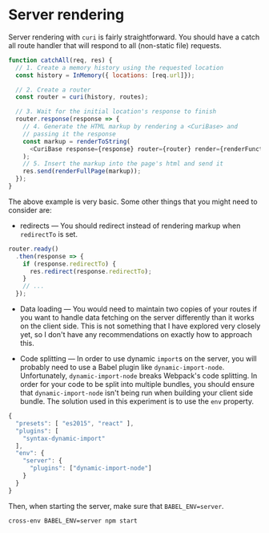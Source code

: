 # Server rendering

Server rendering with `curi` is fairly straightforward. You should have a catch all route handler that will respond to all (non-static file) requests.

```js
function catchAll(req, res) {
  // 1. Create a memory history using the requested location
  const history = InMemory({ locations: [req.url]});

  // 2. Create a router
  const router = curi(history, routes);

  // 3. Wait for the initial location's response to finish
  router.response(response => {
    // 4. Generate the HTML markup by rendering a <CuriBase> and
    // passing it the response
    const markup = renderToString(
      <CuriBase response={response} router={router} render={renderFunction} />
    );
    // 5. Insert the markup into the page's html and send it
    res.send(renderFullPage(markup));
  });
}
```

The above example is very basic. Some other things that you might need to consider are:

* redirects — You should redirect instead of rendering markup when `redirectTo` is set.

```js
router.ready()
  .then(response => {
    if (response.redirectTo) {
      res.redirect(response.redirectTo);
    }
    // ...
  });
```

* Data loading — You would need to maintain two copies of your routes if you want to handle data fetching on the server differently than it works on the client side. This is not something that I have explored very closely yet, so I don't have any recommendations on exactly how to approach this.

* Code splitting — In order to use dynamic `import`s on the server, you will probably need to use a Babel plugin like `dynamic-import-node`. Unfortunately, `dynamic-import-node` breaks Webpack's code splitting. In order for your code to be split into multiple bundles, you should ensure that `dynamic-import-node` isn't being run when building your client side bundle. The solution used in this experiment is to use the `env` property.

```js
{
  "presets": [ "es2015", "react" ],
  "plugins": [
    "syntax-dynamic-import"
  ],
  "env": {
    "server": {
      "plugins": ["dynamic-import-node"]
    }
  }
}
```

Then, when starting the server, make sure that `BABEL_ENV=server`.

```
cross-env BABEL_ENV=server npm start
```
